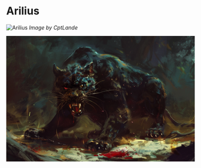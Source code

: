 # Arilius
![Arilius](../../_images/Arilius.png)
*Image by CptLande*

![Transformation Panthère](../../_images/wild_panther.png)